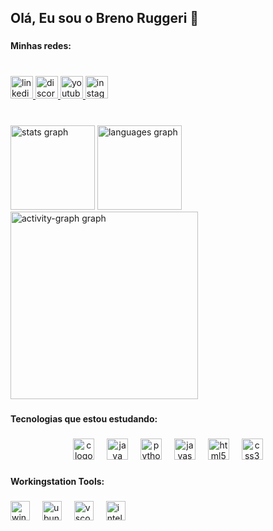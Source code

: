 <h2 align="left">Olá, Eu sou o Breno Ruggeri 🫡</h2>

###

<h4 align="left">Minhas redes:</h4>

###

<br clear="both">

<div align="left">
  <a href="https://www.linkedin.com/in/brenoruggeri/" target="_blank">
    <img src="https://img.shields.io/static/v1?message=LinkedIn&logo=linkedin&label=&color=0077B5&logoColor=white&labelColor=&style=for-the-badge" height="36" alt="linkedin logo"  />
  </a>
  <a href="#" target="_blank">
    <img src="https://img.shields.io/static/v1?message=Discord&logo=discord&label=&color=7289DA&logoColor=white&labelColor=&style=for-the-badge" height="36" alt="discord logo"  />
  </a>
  <a href="https://www.youtube.com/@brenoo_dev" target="_blank">
    <img src="https://img.shields.io/static/v1?message=Youtube&logo=youtube&label=&color=FF0000&logoColor=white&labelColor=&style=for-the-badge" height="36" alt="youtube logo"  />
  </a>
  <a href="https://www.instagram.com/breno_ruggeri/" target="_blank">
    <img src="https://img.shields.io/static/v1?message=Instagram&logo=instagram&label=&color=E4405F&logoColor=white&labelColor=&style=for-the-badge" height="36" alt="instagram logo"  />
  </a>
</div>

###

<br clear="both">

<div align="left">
  <img src="https://github-readme-stats.vercel.app/api?username=BrenoRuggeri&hide_title=false&hide_rank=false&show_icons=true&include_all_commits=true&count_private=true&disable_animations=false&theme=codeSTACKr&locale=en&hide_border=true&order=1" height="135" alt="stats graph"  />
  <img src="https://github-readme-stats.vercel.app/api/top-langs?username=BrenoRuggeri&locale=en&hide_title=false&layout=compact&card_width=320&langs_count=5&theme=codeSTACKr&hide_border=true&order=2" height="135" alt="languages graph"  />
  <img src="https://github-readme-activity-graph.vercel.app/graph?username=BrenoRuggeri&radius=16&theme=github-dark&area=true&order=5&hide_border=true" height="300" alt="activity-graph graph"  />
</div>

###

<h4 align="left">Tecnologias que estou estudando:</h4>

###

<div align="center">
  <img src="https://skillicons.dev/icons?i=c" height="34" alt="c logo"  />
  <img width="12" />
  <img src="https://cdn.jsdelivr.net/gh/devicons/devicon/icons/java/java-original.svg" height="34" alt="java logo"  />
  <img width="12" />
  <img src="https://img.shields.io/badge/Python-3776AB?logo=python&logoColor=white&style=for-the-badge" height="34" alt="python logo"  />
  <img width="12" />
  <img src="https://img.shields.io/badge/JavaScript-F7DF1E?logo=javascript&logoColor=black&style=for-the-badge" height="34" alt="javascript logo"  />
  <img width="12" />
  <img src="https://img.shields.io/badge/HTML5-E34F26?logo=html5&logoColor=white&style=for-the-badge" height="34" alt="html5 logo"  />
  <img width="12" />
  <img src="https://img.shields.io/badge/CSS3-1572B6?logo=css3&logoColor=white&style=for-the-badge" height="34" alt="css3 logo"  />
</div>

###

<h4 align="left">Workingstation Tools:</h4>

###

<div align="left">
  <img src="https://img.shields.io/badge/Windows-0078D6?logo=windows&logoColor=white&style=for-the-badge" height="31" alt="windows8 logo"  />
  <img width="12" />
  <img src="https://img.shields.io/badge/Ubuntu-E95420?logo=ubuntu&logoColor=white&style=for-the-badge" height="31" alt="ubuntu logo"  />
  <img width="12" />
  <img src="https://img.shields.io/badge/Visual Studio Code-007ACC?logo=visualstudiocode&logoColor=white&style=for-the-badge" height="31" alt="vscode logo"  />
  <img width="12" />
  <img src="https://img.shields.io/badge/IntelliJ IDEA-000000?logo=intellijidea&logoColor=white&style=for-the-badge" height="31" alt="intellij logo"  />
</div>

###
